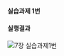 #### 실습과제 1번 
#### 실행결과
![7장 실습과제1번](https://github.com/user-attachments/assets/b967bc9f-dcc2-45d1-ae12-01c36f08af76)
